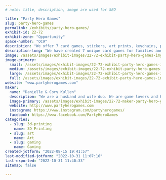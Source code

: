 ```yaml
---
# note: title, description, image are used for SEO

title: "Party Hero Games"
slug: party-hero-games
permalink: /exhibits/party-hero-games/
exhibit-id: 22-72
exhibit-zone: "Opportunity"
space-number: "OC9"
description: "We offer 7 card games, stickers, art prints, keychains, pins, buttons and 3D prints."
description-long: "We have created 7 unique card games for families and friends to demo at our table, assorted stickers, anime art prints in sizes 4x6 and 8x10, acrylic and PVC keychains, enamel and acrylic pins, anime hand pressed buttons and 3D printed D&D props (wands, dice towers, dice jails, etc.)."
image: /assets/images/exhibit-images/22-72-exhibit-party-hero-games-img-7371-large.jpeg
image-primary: 
  small: /assets/images/exhibit-images/22-72-exhibit-party-hero-games-img-7371-small.jpeg
  medium: /assets/images/exhibit-images/22-72-exhibit-party-hero-games-img-7371-medium.jpeg
  large: /assets/images/exhibit-images/22-72-exhibit-party-hero-games-img-7371-large.jpeg
  full: /assets/images/exhibit-images/22-72-exhibit-party-hero-games-img-7371-full.jpeg
website: "www.partyherogames.com"
maker: 
  name: "Danielle & Cory Kullen"
  description: "We are a husband and wife duo. We are game lovers and have extended that passion into game creating. We have made a total of 5 games."
  image-primary: /assets/images/exhibit-images/22-72-maker-party-hero-games-party-hero-with-color-medium.jpg
  website: http://www.partyherogames.com
  instagram: https://www.instagram.com/partyherogames/
  facebook: https://www.facebook.com/PartyHeroGames
categories: 
  - slug: 3d-printing
    name: 3D Printing
  - slug: art
    name: Art
  - slug: gaming
    name: Gaming
created-jotform: "2022-08-15 19:41:57"
last-modified-jotform: "2022-10-31 11:07:16"
last-exported: "2022-10-31 11:40:33"
sitemap: false

---
```

